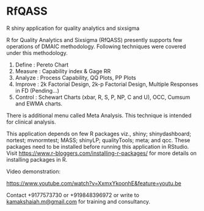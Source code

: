 # RfQASS
R shiny application for quality analytics and sixsigma

R for Quality Analytics and Sixsigma (RfQASS) presently supports few operations of DMAIC methodology. Following techniques were covered under this methodology. 

1. Define : Pereto Chart
2. Measure : Capability index & Gage RR
3. Analyze : Process Capability, QQ Plots, PP Plots
4. Improve : 2k Factorial Design, 2k-p Factorial Design, Multiple Responses in FD (Pending...) 
5. Control : Schewart Charts (xbar, R, S, P, NP, C and U), OCC, Cumsum and EWMA charts. 

There is additional menu called Meta Analysis. This technique is intended for clinical analysis. 

This application depends on few R packages viz., shiny; shinydashboard; nortest; mvnormtest; MASS; shinyLP; qualityTools; meta;  and qcc. These packages need to be installed before running this application in RStudio. Visit https://www.r-bloggers.com/installing-r-packages/ for more details on installing packages in R. 

Video demonstration: 

https://www.youtube.com/watch?v=XxmxYkoonhE&feature=youtu.be

Contact +9177573730 or +919848396972 or write to kamakshaiah.m@gmail.com for training and consultancy. 
